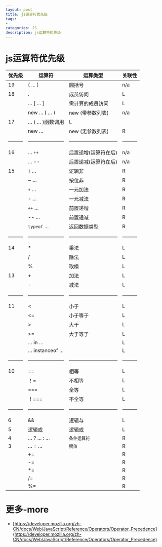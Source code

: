 ```yaml
---
layout: post
title: js运算符优先级
tags:
- 
categories: JS
description: js运算符优先级
---
```


# js运算符优先级

|优先级  |运算符  |  运算类型	|关联性	
|----|----|----|----|
|19	| ( … ) |  圆括号	|n/a|
|18	|.| 成员访问 |L|
|| … [ … ] |需计算的成员访问	| L |
||new … ( … )| new (带参数列表)	|n/a	|
|17	|… ( … )函数调用|L|		
||new …| new (无参数列表)|R|
| <hr /> |<hr />|<hr />|<hr />|
|16|… `++`|后置递增(运算符在后)|n/a|		
||… --|后置递减(运算符在后)|n/a|
|15| `!` … | 逻辑非 | R |
|| ~ … | 按位非 | R |
||`+` …|一元加法| R |
||- …|一元减法| R |
||`++` …|前置递增| R |
||-- …|前置递减| R |
||`typeof` …|返回数据类型| R |
|<hr>|<hr>|<hr>|<hr>|
|14| * |乘法| L |
|| / |除法| L |
|| % |取模| L |
|13| + |加法| L |
|| - |减法| L |
|<hr>|<hr>|<hr>|<hr>|
|11| < |小于| L |
|| <= |小于等于| L |
|| > |大于| L |
|| >= |大于等于| L |
||… in …| |L |
||… instanceof …|| L |
|<hr>|<hr>|<hr>|<hr>|
|10|==|相等| L |
||！=|不相等| L |
||===|全等 |L |
||！===|不全等| L |
|<hr>|<hr>|<hr>|<hr>|
|6|&&|逻辑与| L |
|5| 逻辑或 |逻辑或| L |
|4|… ? … : …|`条件运算符`| R |
|3|… = …|`赋值`| R |
|| += || R |
|| -= || R |
|| *= ||R |
|| /= || R |
|| %= || R |


# 更多-more
- [https://developer.mozilla.org/zh-CN/docs/Web/JavaScript/Reference/Operators/Operator_Precedence](https://developer.mozilla.org/zh-CN/docs/Web/JavaScript/Reference/Operators/Operator_Precedence)





